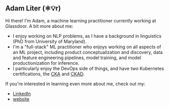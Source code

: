 <!-- -*- mode: gfm; coding: utf-8; fill-column: 80; -*- -->
## Adam Liter (⚛️💡r)

Hi there! I'm Adam, a machine learning practitioner currently working at
Glassdoor. A bit more about me:

- I enjoy working on NLP problems, as I have a background in linguistics (PhD
  from University of Maryland).
- I'm a "full-stack" ML practitioner who enjoys working on all aspects of an ML
  project, including product conceptualization and discovery, data and feature
  engineering pipelines, model training, and model productionization for
  inference.
- I particularly enjoy the DevOps side of things, and have two Kubernetes
  certifications, the [CKA][cka] and [CKAD][ckad].

If you're interested in learning even more about me, check out my:

- [LinkedIn][linkedin]
- [website][adamliter.org]

<!-- links -->
[cka]: https://www.credly.com/badges/d4e61c9b-811b-494d-8b41-47638d4afd47/public_url
[ckad]: https://www.credly.com/badges/cfc123ff-d155-475d-aed8-934ea491c01e/public_url
[adamliter.org]: https://adamliter.org
[linkedin]: https://www.linkedin.com/in/adamliter

<!--  LocalWords:  gfm utf Glassdoor NLP productionization DevOps Kubernetes -->
<!--  LocalWords:  CKA cka CKAD ckad adamliter LinkedIn linkedin -->
